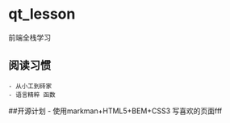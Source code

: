 # qt_lesson
前端全栈学习

## 阅读习惯
    - 从小工到砖家
    - 语言精粹 函数
##开源计划
    - 使用markman+HTML5+BEM+CSS3 写喜欢的页面fff 
